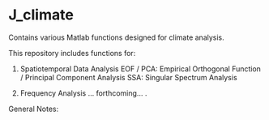 # J_climate
Contains various Matlab functions designed for climate analysis.

This repository includes functions for:

1. Spatiotemporal Data Analysis
EOF / PCA: Empirical Orthogonal Function / Principal Component Analysis
SSA: Singular Spectrum Analysis

2. Frequency Analysis
... forthcoming...
.



General Notes:
